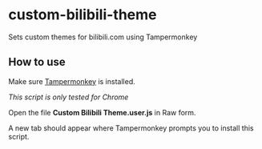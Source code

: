 # custom-bilibili-theme
Sets custom themes for bilibili.com using Tampermonkey

## How to use

Make sure [Tampermonkey](http://www.tampermonkey.net/) is installed.

*This script is only tested for Chrome*

Open the file **Custom Bilibili Theme.user.js** in Raw form.

A new tab should appear where Tampermonkey prompts you to install this script.
